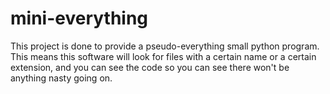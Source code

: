 # mini-everything
This project is done to provide a pseudo-everything small python program. This means this software will look for files with a certain name or a certain extension, and you can see the code so you can see there won't be anything nasty going on.
